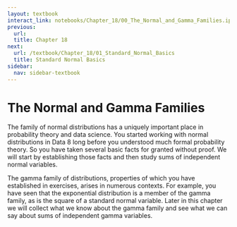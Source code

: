 ```yaml
---
layout: textbook
interact_link: notebooks/Chapter_18/00_The_Normal_and_Gamma_Families.ipynb
previous:
  url: 
  title: Chapter 18
next:
  url: /textbook/Chapter_18/01_Standard_Normal_Basics
  title: Standard Normal Basics
sidebar:
  nav: sidebar-textbook
---
```


# The Normal and Gamma Families #



The family of normal distributions has a uniquely important place in probability theory and data science. You started working with normal distributions in Data 8 long before you understood much formal probability theory. So you have taken several basic facts for granted without proof. We will start by establishing those facts and then study sums of independent normal variables.

The gamma family of distributions, properties of which you have established in exercises, arises in numerous contexts. For example, you have seen that the exponential distribution is a member of the gamma family, as is the square of a standard normal variable. Later in this chapter we will collect what we know about the gamma family and see what we can say about sums of independent gamma variables.
